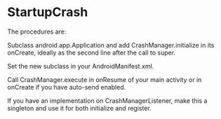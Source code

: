 # StartupCrash

The procedures are:

Subclass android.app.Application and add CrashManager.initialize in its onCreate, ideally as the second line after the call to super.

Set the new subclass in your AndroidManifest.xml.

Call CrashManager.execute in onResume of your main activity or in onCreate if you have auto-send enabled.

If you have an implementation on CrashManagerListener, make this a singleton and use it for both initialize and register.

